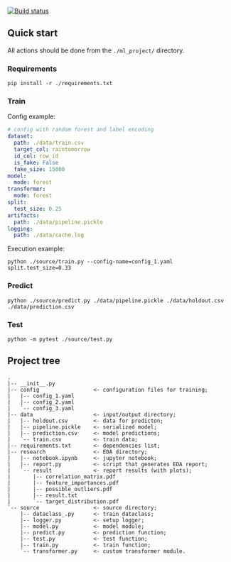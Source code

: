 [![Build status](https://github.com/made-mlops-2022/alexey-dvornikov/actions/workflows/checks.yaml/badge.svg?branch=homework1)](https://github.com/made-mlops-2022/alexey-dvornikov/actions/workflows/checks.yaml)

## Quick start
All actions should be done from the `./ml_project/` directory.

### Requirements
```commandline
pip install -r ./requirements.txt
```

### Train
Config example:
```yaml
# config with random forest and label encoding
dataset:
  path: ./data/train.csv
  target_col: raintomorrow
  id_col: row_id
  is_fake: False
  fake_size: 15000
model:
  mode: forest
transformer:
  mode: forest
split:
  test_size: 0.25
artifacts:
  path: ./data/pipeline.pickle
logging:
  path: ./data/cache.log
```
Execution example:
```commandline
python ./source/train.py --config-name=config_1.yaml split.test_size=0.33
```

### Predict
```commandline
python ./source/predict.py ./data/pipeline.pickle ./data/holdout.csv ./data/prediction.csv
```

### Test
```commandline
python -m pytest ./source/test.py 
```

## Project tree
```
.
|-- __init__.py            
|-- config                 <- configuration files for training;
|   |-- config_1.yaml      
|   |-- config_2.yaml      
|   `-- config_3.yaml
|-- data                   <- input/output directory;
|   |-- holdout.csv        <- data for predicton;
|   |-- pipeline.pickle    <- serialized model;
|   |-- prediction.csv     <- model predictions;
|   `-- train.csv          <- train data;
|-- requirements.txt       <- dependencies list;
|-- research               <- EDA directory;
|   |-- notebook.ipynb     <- jupyter notebook;
|   |-- report.py          <- script that generates EDA report;
|   `-- result             <- report results (with plots);
|       |-- correlation_matrix.pdf
|       |-- feature_importances.pdf
|       |-- possible_outliers.pdf
|       |-- result.txt
|       `-- target_distribution.pdf
`-- source                 <- source directory;
    |-- dataclass_.py      <- train dataclass;
    |-- logger.py          <- setup logger;
    |-- model.py           <- model module;
    |-- predict.py         <- prediction function;
    |-- test.py            <- test function;
    |-- train.py           <- train function;
    `-- transformer.py     <- custom transformer module.
```